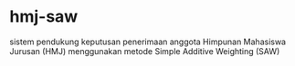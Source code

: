 # hmj-saw
sistem pendukung keputusan penerimaan anggota Himpunan Mahasiswa Jurusan (HMJ) menggunakan metode Simple Additive Weighting (SAW)
